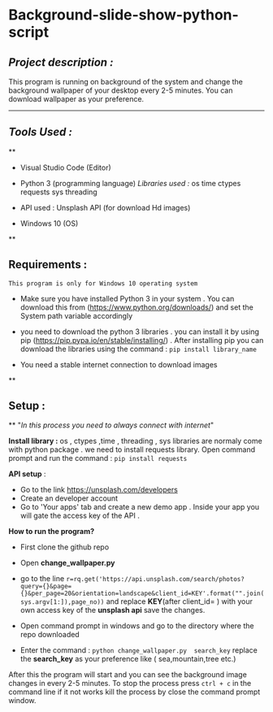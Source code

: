 # Background-slide-show-python-script




## *Project description :*

  This program is running on background of the system and change the background wallpaper of your  desktop every 2-5 minutes. You can download wallpaper as your preference.

***

## *Tools Used :*

**
		

 - Visual Studio Code (Editor)
 - Python 3 (programming language)
		*Libraries used :* 
							 os
							 time
							 ctypes
							 requests 
							 sys
							 threading
		
 - API used :  Unsplash API (for download Hd images)

 - Windows 10 (OS)

**

## Requirements :

	This program is only for Windows 10 operating system

 - Make sure you have installed Python 3 in your system . You can
   download this from (https://www.python.org/downloads/) and set the System path variable accordingly
   

 - you need to download the python 3 libraries . you can install it by using  pip (https://pip.pypa.io/en/stable/installing/) .
After installing pip you can download the libraries using the command : `pip install library_name`

 - You need a stable internet connection to download images

**

## Setup :

**
"*In this process you need to always connect with internet*"

**Install library :**  os , ctypes ,time , threading , sys libraries are normaly come with python package .
we need to install requests library.
Open command prompt and run the command : `pip install requests`
	

 **API setup** :
 
 - Go to the link https://unsplash.com/developers
 - Create an developer account 
 - Go to  'Your apps' tab and create a new demo app . Inside your app you will gate the access key of the API . 
 

 

 **How to run the program?**
 

 - First clone the github repo
 - Open **change_wallpaper.py** 
 - go to the line `r=rq.get('https://api.unsplash.com/search/photos?query={}&page={}&per_page=20&orientation=landscape&client_id=KEY'.format("".join(sys.argv[1:]),page_no))`
 and replace **KEY**(after client_id= ) with your own access key of the **unsplash api**  save the changes.
 
 - Open command prompt in windows and go to the directory where the repo downloaded
 - Enter the command : `python change_wallpaper.py  search_key` replace the **search_key** as your preference like ( sea,mountain,tree etc.) 

After this the program will start and you can see the  background image changes in every 2-5 minutes.
To stop the process press `ctrl + c` in the command line if it not works kill the process by close the command prompt window.


 
    

   
                      
